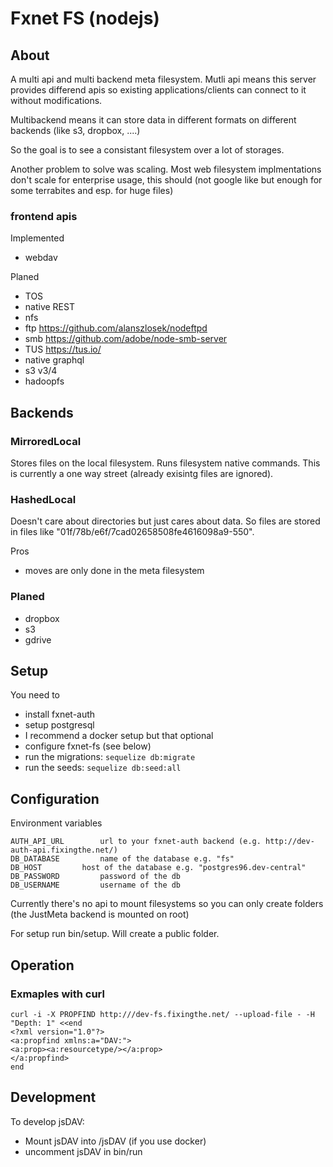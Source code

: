 # Fxnet FS (nodejs)
## About
A multi api and multi backend meta filesystem. Mutli api means this server
provides differend apis so existing applications/clients can connect to it
without modifications.

Multibackend means it can store data in different formats on different
backends (like s3, dropbox, ....)

So the goal is to see a consistant filesystem over a lot of storages.

Another problem to solve was scaling. Most web filesystem implmentations
don't scale for enterprise usage, this should (not google like but enough
for some terrabites and esp. for huge files)

### frontend apis
Implemented
 * webdav

Planed
 * TOS
 * native REST
 * nfs
 * ftp https://github.com/alanszlosek/nodeftpd
 * smb https://github.com/adobe/node-smb-server
 * TUS https://tus.io/
 * native graphql
 * s3 v3/4
 * hadoopfs

## Backends
### MirroredLocal
Stores files on the local filesystem. Runs filesystem native commands.
This is currently a one way street (already exisintg files are ignored).
### HashedLocal
Doesn't care about directories but just cares about data. So files are stored
in files like "01f/78b/e6f/7cad02658508fe4616098a9-550".

Pros
 * moves are only done in the meta filesystem

### Planed
 * dropbox
 * s3
 * gdrive

## Setup

You need to
 * install fxnet-auth
 * setup postgresql
 * I recommend a docker setup but that optional
 * configure fxnet-fs (see below)
 * run the migrations: ```sequelize db:migrate```
 * run the seeds:  ```sequelize db:seed:all```


## Configuration

Environment variables
```
AUTH_API_URL 		url to your fxnet-auth backend (e.g. http://dev-auth-api.fixingthe.net/)
DB_DATABASE 		name of the database e.g. "fs"
DB_HOST 		host of the database e.g. "postgres96.dev-central"
DB_PASSWORD 		password of the db
DB_USERNAME 		username of the db
```

Currently there's no api to mount filesystems so you can only create folders
(the  JustMeta backend is mounted on root)

For setup run bin/setup. Will create a public folder.

## Operation
### Exmaples with curl
```
curl -i -X PROPFIND http:///dev-fs.fixingthe.net/ --upload-file - -H "Depth: 1" <<end
<?xml version="1.0"?>
<a:propfind xmlns:a="DAV:">
<a:prop><a:resourcetype/></a:prop>
</a:propfind>
end
```
## Development

To develop jsDAV: 

 * Mount jsDAV into /jsDAV (if you use docker)
 * uncomment jsDAV in bin/run
